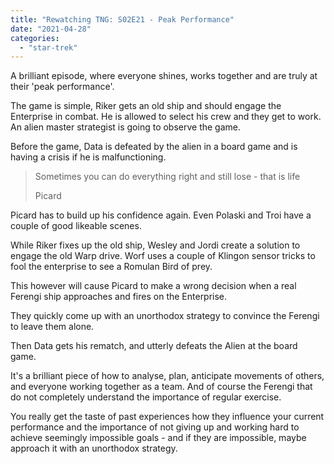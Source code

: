 ```yaml
---
title: "Rewatching TNG: S02E21 - Peak Performance"
date: "2021-04-28"
categories: 
  - "star-trek"
---
```


A brilliant episode, where everyone shines, works together and are truly at their 'peak performance'.

The game is simple, Riker gets an old ship and should engage the Enterprise in combat. He is allowed to select his crew and they get to work. An alien master strategist is going to observe the game.

Before the game, Data is defeated by the alien in a board game and is having a crisis if he is malfunctioning.

> Sometimes you can do everything right and still lose - that is life
> 
> Picard

Picard has to build up his confidence again. Even Polaski and Troi have a couple of good likeable scenes.

While Riker fixes up the old ship, Wesley and Jordi create a solution to engage the old Warp drive. Worf uses a couple of Klingon sensor tricks to fool the enterprise to see a Romulan Bird of prey.

This however will cause Picard to make a wrong decision when a real Ferengi ship approaches and fires on the Enterprise.

They quickly come up with an unorthodox strategy to convince the Ferengi to leave them alone.

Then Data gets his rematch, and utterly defeats the Alien at the board game.

It's a brilliant piece of how to analyse, plan, anticipate movements of others, and everyone working together as a team. And of course the Ferengi that do not completely understand the importance of regular exercise.

You really get the taste of past experiences how they influence your current performance and the importance of not giving up and working hard to achieve seemingly impossible goals - and if they are impossible, maybe approach it with an unorthodox strategy.
